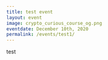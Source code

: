 ```yaml
---
title: test event
layout: event
image: crypto_curious_course_og.png
eventdate: December 10th, 2020
permalink: /events/test1/
---
```


<p>test</p>